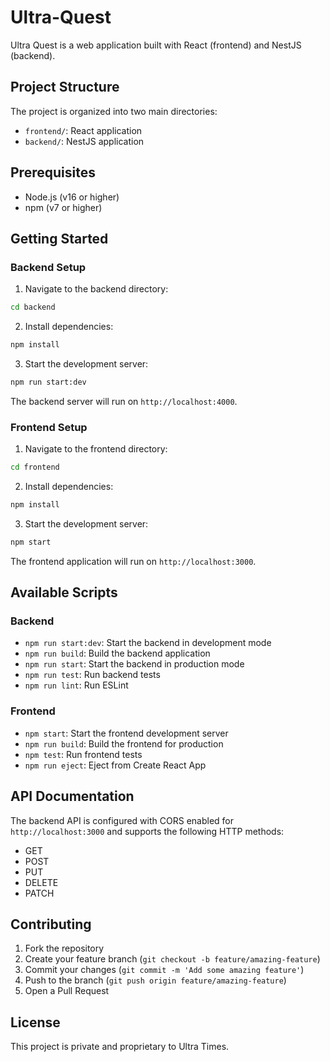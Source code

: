 # Ultra-Quest

Ultra Quest is a web application built with React (frontend) and NestJS (backend).

## Project Structure

The project is organized into two main directories:
- `frontend/`: React application
- `backend/`: NestJS application

## Prerequisites

- Node.js (v16 or higher)
- npm (v7 or higher)

## Getting Started

### Backend Setup

1. Navigate to the backend directory:
```bash
cd backend
```

2. Install dependencies:
```bash
npm install
```

3. Start the development server:
```bash
npm run start:dev
```

The backend server will run on `http://localhost:4000`.

### Frontend Setup

1. Navigate to the frontend directory:
```bash
cd frontend
```

2. Install dependencies:
```bash
npm install
```

3. Start the development server:
```bash
npm start
```

The frontend application will run on `http://localhost:3000`.

## Available Scripts

### Backend

- `npm run start:dev`: Start the backend in development mode
- `npm run build`: Build the backend application
- `npm run start`: Start the backend in production mode
- `npm run test`: Run backend tests
- `npm run lint`: Run ESLint

### Frontend

- `npm start`: Start the frontend development server
- `npm run build`: Build the frontend for production
- `npm test`: Run frontend tests
- `npm run eject`: Eject from Create React App

## API Documentation

The backend API is configured with CORS enabled for `http://localhost:3000` and supports the following HTTP methods:
- GET
- POST
- PUT
- DELETE
- PATCH

## Contributing

1. Fork the repository
2. Create your feature branch (`git checkout -b feature/amazing-feature`)
3. Commit your changes (`git commit -m 'Add some amazing feature'`)
4. Push to the branch (`git push origin feature/amazing-feature`)
5. Open a Pull Request

## License

This project is private and proprietary to Ultra Times.